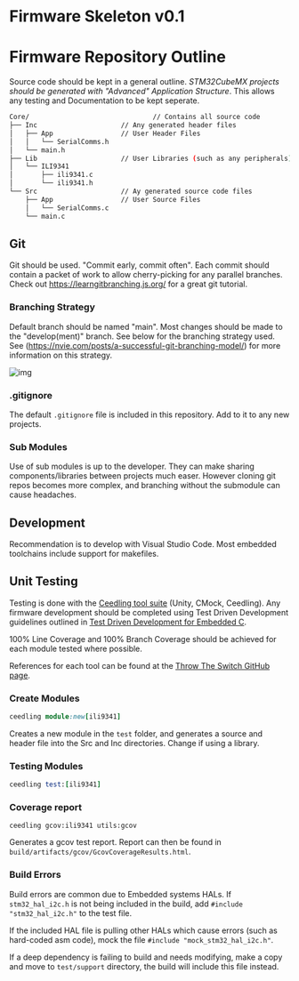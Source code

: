 # Firmware Skeleton v0.1

# Firmware Repository Outline

Source code should be kept in a general outline. *STM32CubeMX projects should be generated with "Advanced" Application Structure*. This allows any testing and Documentation to be kept seperate. 

```bash
Core/								// Contains all source code
├── Inc						// Any generated header files
│   ├── App					// User Header Files
│   │   └── SerialComms.h
│   └── main.h
├── Lib						// User Libraries (such as any peripherals)
│   └── ILI9341
│       ├── ili9341.c
│       └── ili9341.h
└── Src						// Ay generated source code files
    ├── App					// User Source Files
    │   └── SerialComms.c
    └── main.c
```

## Git

Git should be used. "Commit early, commit often". Each commit should contain a packet of work to allow cherry-picking for any parallel branches. Check out https://learngitbranching.js.org/ for a great git tutorial.

### Branching Strategy

Default branch should be named "main". Most changes should be made to the "develop(ment)" branch. See below for the branching strategy used. See (https://nvie.com/posts/a-successful-git-branching-model/) for more information on this strategy.  

![img](https://nvie.com/img/git-model@2x.png)

### .gitignore

The default `.gitignore` file is included in this repository. Add to it to any new projects.

### Sub Modules

Use of sub modules is up to the developer. They can make sharing components/libraries between projects much easer. However cloning git repos becomes more complex, and branching without the submodule can cause headaches.

## Development

Recommendation is to develop with Visual Studio Code. Most embedded toolchains include support for makefiles. 



## Unit Testing

Testing is done with the [Ceedling tool suite](http://www.throwtheswitch.org/#download-section) (Unity, CMock, Ceedling). Any firmware development should be completed using Test Driven Development guidelines outlined in [Test Driven Development for Embedded C](https://pragprog.com/titles/jgade/test-driven-development-for-embedded-c/). 

100% Line Coverage and 100% Branch Coverage should be achieved for each module tested where possible.

References for each tool can be found at the [Throw The Switch GitHub page](https://github.com/ThrowTheSwitch).

### Create Modules

```ruby
ceedling module:new[ili9341]
```

Creates a new module in the `test` folder, and generates a source and header file into the Src and Inc directories. Change if using a library.

### Testing Modules

```ruby
ceedling test:[ili9341]
```

### Coverage report

```
ceedling gcov:ili9341 utils:gcov
```

Generates a gcov test report. Report can then be found in `build/artifacts/gcov/GcovCoverageResults.html`. 

### Build Errors

Build errors are common due to Embedded systems HALs. If `stm32_hal_i2c.h` is not being included in the build, add `#include "stm32_hal_i2c.h"` to the test file. 

If the included HAL file is pulling other HALs which cause errors (such as hard-coded asm code), mock the file `#include "mock_stm32_hal_i2c.h"`.

If a deep dependency is failing to build and needs modifying, make a copy and move to `test/support` directory, the build will include this file instead.

